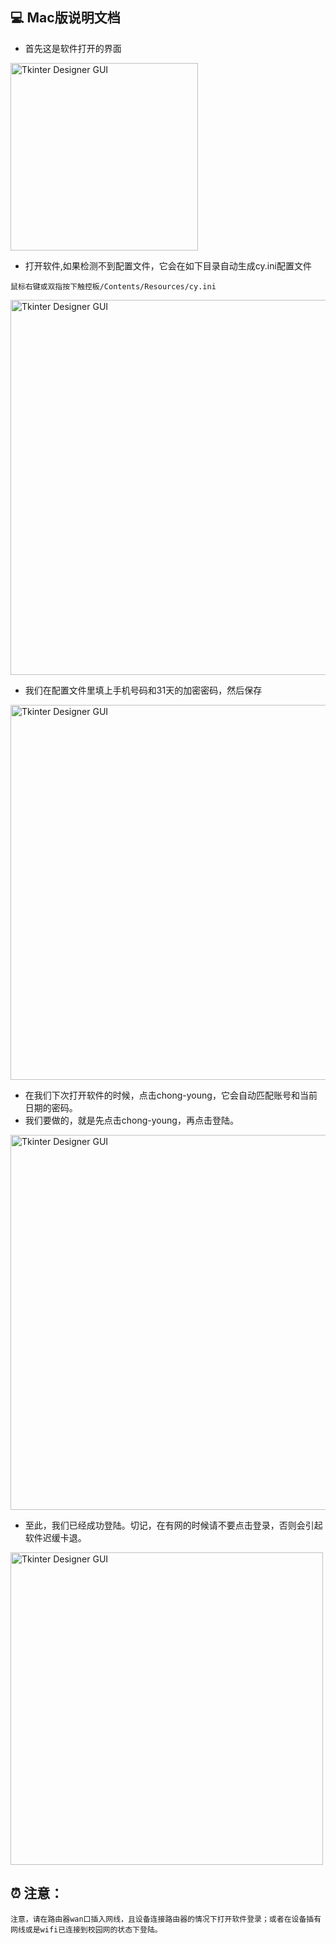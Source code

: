 ## 💻 Mac版说明文档

- 首先这是软件打开的界面

<img width="300" alt="Tkinter Designer GUI" src="https://github.com/dapaoxixixi/feiyoung/blob/main/Image/pc1.png">

- 打开软件,如果检测不到配置文件，它会在如下目录自动生成cy.ini配置文件

```
鼠标右键或双指按下触控板/Contents/Resources/cy.ini
```

<img width="600" alt="Tkinter Designer GUI" src="https://github.com/dapaoxixixi/feiyoung/blob/main/Image/pc4.png">

- 我们在配置文件里填上手机号码和31天的加密密码，然后保存

<img width="600" alt="Tkinter Designer GUI" src="https://github.com/dapaoxixixi/feiyoung/blob/main/Image/pc2.png">

- 在我们下次打开软件的时候，点击chong-young，它会自动匹配账号和当前日期的密码。
- 我们要做的，就是先点击chong-young，再点击登陆。

<img width="600" alt="Tkinter Designer GUI" src="https://github.com/dapaoxixixi/feiyoung/blob/main/Image/pc3.png">

- 至此，我们已经成功登陆。切记，在有网的时候请不要点击登录，否则会引起软件迟缓卡退。

<img width="500" alt="Tkinter Designer GUI" src="https://github.com/dapaoxixixi/feiyoung/blob/main/Image/pc5.png">

## ⏰ 注意：

```
注意，请在路由器wan口插入网线，且设备连接路由器的情况下打开软件登录；或者在设备插有网线或是wifi已连接到校园网的状态下登陆。
```
